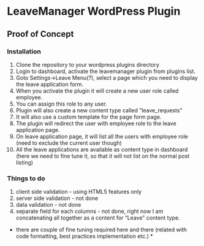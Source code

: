 # LeaveManager WordPress Plugin

## Proof of Concept

### Installation
1. Clone the repository to your wordpress plugins directory
2. Login to dashboard, activate the leavemanager plugin from plugins list.
3. Goto Settings->Leave Menu(?), select a page which you need to display the leave application form.
3. When you activate the plugin it will create a new user role called employee.
5. You can assign this role to any user.
4. Plugin will also create a new content type called "leave_requests"
4. It will also use a custom template for the page form page.
6. The plugin will redirect the user with employee role to the leave application page.
7. On leave application page, it will list all the users with employee role (need to exclude the current user though)
8. All the leave applications are available as content type in dashboard (here we need to fine tune it, so that it will not list on the normal post listing)


### Things to do
1. client side validation - using HTML5 features only
2. server side validation - not done
3. data validation - not done
4. separate field for each columns  - not done, right now I am concatenating all together as a content for “Leave" content type.


* there are couple of fine tuning required here and there (related with code formatting, best practices implementation etc.) *

